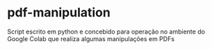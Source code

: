 # pdf-manipulation
Script escrito em python e concebido para operação no ambiente do Google Colab que realiza algumas manipulações em PDFs
